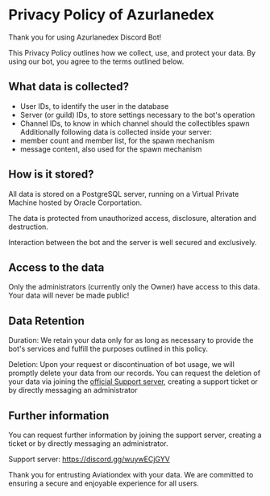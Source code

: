 # Privacy Policy of Azurlanedex
Thank you for using Azurlanedex Discord Bot!

This Privacy Policy outlines how we collect, use, and protect your data. By using our bot, you agree to the terms outlined below.
## What data is collected?
* User IDs, to identify the user in the database
* Server (or guild) IDs, to store settings necessary to the bot's operation
* Channel IDs, to know in which channel should the collectibles spawn
Additionally following data is collected inside your server:
* member count and member list, for the spawn mechanism
* message content, also used for the spawn mechanism

## How is it stored?
All data is stored on a PostgreSQL server, running on a Virtual Private Machine hosted by Oracle Corportation.

The data is protected from unauthorized access, disclosure, alteration and destruction.

Interaction between the bot and the server is well secured and exclusively.

## Access to the data
Only the administrators (currently only the Owner) have access to this data.
Your data will never be made public!

## Data Retention
Duration: We retain your data only for as long as necessary to provide the bot's services and fulfill the purposes outlined in this policy.

Deletion: Upon your request or discontinuation of bot usage, we will promptly delete your data from our records. You can request the deletion of your data via joining the [official Support server](https://discord.gg/wuywECjGYV), creating a support ticket or by directly messaging an administrator

## Further information
You can request further information by joining the support server, creating a ticket or by directly messaging an administrator.


Support server: https://discord.gg/wuywECjGYV

Thank you for entrusting Aviationdex with your data. We are committed to ensuring a secure and enjoyable experience for all users.
